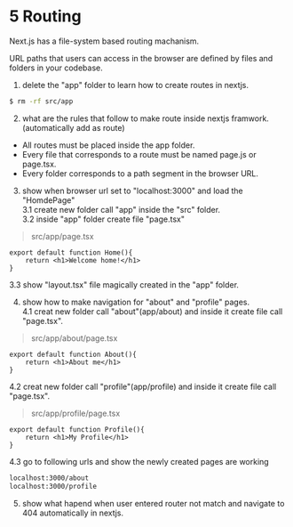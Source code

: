 # 5 Routing     

Next.js has a file-system based routing machanism.      

URL paths that users can access in the browser are defined by files and folders in your codebase.   

1. delete the "app" folder to learn how to create routes in nextjs.    
```bash 
$ rm -rf src/app
```

2. what are the rules that follow to make route inside nextjs framwork. (automatically add as route)    
  * All routes must be placed inside the app folder.    
  * Every file that corresponds to a route must be named page.js or page.tsx.     
  * Every folder corresponds to a path segment in the browser URL.     

3. show when browser url set to "localhost:3000" and load the "HomdePage"     
  3.1 create new folder call "app" inside the "src" folder.     
  3.2 inside "app" folder create file "page.tsx"  
  > src/app/page.tsx      
  ```tsx 
  export default function Home(){
      return <h1>Welcome home!</h1>
  }
  ```
  3.3 show "layout.tsx" file magically created in the "app" folder.    
  
4. show how to make navigation for "about" and "profile" pages.     
  4.1 creat new folder call "about"(app/about) and inside it create file call "page.tsx".      
  > src/app/about/page.tsx    
  ```tsx 
  export default function About(){
      return <h1>About me</h1>
  }
  ```
  4.2 creat new folder call "profile"(app/profile) and inside it create file call "page.tsx".      
  > src/app/profile/page.tsx    
  ```tsx 
  export default function Profile(){
      return <h1>My Profile</h1>
  }
  ```
  4.3 go to following urls and show the newly created pages are working      
  ```bash 
  localhost:3000/about
  localhost:3000/profile
  ```

5. show what hapend when user entered router not match and navigate to 404 automatically in nextjs.    



